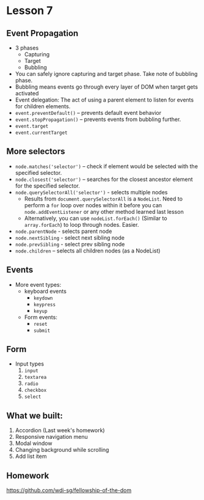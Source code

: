 # Lesson 7

## Event Propagation

- 3 phases
  + Capturing
  + Target
  + Bubbling
- You can safely ignore capturing and target phase. Take note of bubbling phase.
- Bubbling means events go through every layer of DOM when target gets activated
- Event delegation: The act of using a parent element to listen for events for children elements.
- `event.preventDefault()` – prevents default event behavior
- `event.stopPropagation()` – prevents events from bubbling further.
- `event.target`
- `event.currentTarget`

## More selectors

- `node.matches('selector')` – check if element would be selected with the specified selector.
- `node.closest('selector')` – searches for the closest ancestor element for the specified selector.
- `node.querySelectorAll('selector')` - selects multiple nodes
  + Results from `document.querySelectorAll` is a `NodeList`. Need to perform a `for` loop over nodes within it before you can `node.addEventListener` or any other method learned last lesson
  + Alternatively, you can use `nodeList.forEach()` (Similar to `array.forEach`) to loop through nodes. Easier.
- `node.parentNode` - selects parent node
- `node.nextSibling` - select next sibling node
- `node.prevSibling` - select prev sibling node
- `node.children` – selects all children nodes (as a NodeList)

## Events

- More event types:
  + keyboard events
    * `keydown`
    * `keypress`
    * `keyup`
  + Form events:
    * `reset`
    * `submit`

## Form

- Input types
  1. `input`
  2. `textarea`
  3. `radio`
  4. `checkbox`
  5. `select`

## What we built:

1. Accordion (Last week's homework)
2. Responsive navigation menu
3. Modal window
4. Changing background while scrolling
5. Add list item

## Homework
https://github.com/wdi-sg/fellowship-of-the-dom
